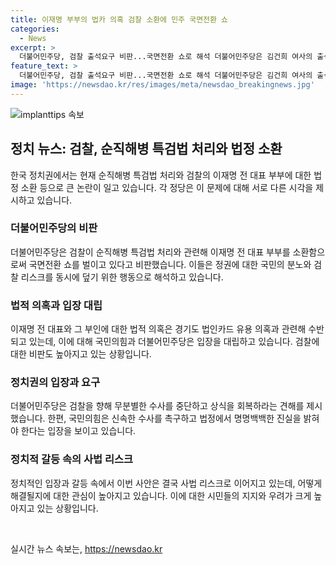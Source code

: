 ```yaml
---
title: 이재명 부부의 법카 의혹 검찰 소환에 민주 국면전환 쇼
categories:
  - News
excerpt: >
  더불어민주당, 검찰 출석요구 비판...국면전환 쇼로 해석 더불어민주당은 김건희 여사의 출석요구에 대한 비판을 펼치며 이를 정권과 검찰의 위기 회피로 해석했다. 수원지검의 출석요구를 통해 경기도 법인카드 유용 의혹이 다시 불거졌고, 국민의힘은 신속한 수사를 촉구하면서 민주당을 비난했다. 이에 대해 더불어민주당은 이 전 대표를 지키기 위한 민주당의 행동으로 비판했다.
feature_text: >
  더불어민주당, 검찰 출석요구 비판...국면전환 쇼로 해석 더불어민주당은 김건희 여사의 출석요구에 대한 비판을 펼치며 이를 정권과 검찰의 위기 회피로 해석했다. 수원지검의 출석요구를 통해 경기도 법인카드 유용 의혹이 다시 불거졌고, 국민의힘은 신속한 수사를 촉구하면서 민주당을 비난했다. 이에 대해 더불어민주당은 이 전 대표를 지키기 위한 민주당의 행동으로 비판했다.
image: 'https://newsdao.kr/res/images/meta/newsdao_breakingnews.jpg'
---
```


<p><img src="https://newsdao.kr/res/images/meta/newsdao_breakingnews.jpg" alt="implanttips 속보" /></p>

<h2 data-ke-size="size26">정치 뉴스: 검찰, 순직해병 특검법 처리와 법정 소환</h2>

<p data-ke-size="size16">한국 정치권에서는 현재 순직해병 특검법 처리와 검찰의 이재명 전 대표 부부에 대한 법정 소환 등으로 큰 논란이 일고 있습니다. 각 정당은 이 문제에 대해 서로 다른 시각을 제시하고 있습니다.</p>

<h3>더불어민주당의 비판</h3>

<p data-ke-size="size16">더불어민주당은 검찰이 순직해병 특검법 처리와 관련해 이재명 전 대표 부부를 소환함으로써 국면전환 쇼를 벌이고 있다고 비판했습니다. 이들은 정권에 대한 국민의 분노와 검찰 리스크를 동시에 덮기 위한 행동으로 해석하고 있습니다.</p>

<h3>법적 의혹과 입장 대립</h3>

<p data-ke-size="size16">이재명 전 대표와 그 부인에 대한 법적 의혹은 경기도 법인카드 유용 의혹과 관련해 수반되고 있는데, 이에 대해 국민의힘과 더불어민주당은 입장을 대립하고 있습니다. 검찰에 대한 비판도 높아지고 있는 상황입니다.</p>

<h3>정치권의 입장과 요구</h3>

<p data-ke-size="size16">더불어민주당은 검찰을 향해 무분별한 수사를 중단하고 상식을 회복하라는 견해를 제시했습니다. 한편, 국민의힘은 신속한 수사를 촉구하고 법정에서 명명백백한 진실을 밝혀야 한다는 입장을 보이고 있습니다.</p>

<h3>정치적 갈등 속의 사법 리스크</h3>

<p data-ke-size="size16">정치적인 입장과 갈등 속에서 이번 사안은 결국 사법 리스크로 이어지고 있는데, 어떻게 해결될지에 대한 관심이 높아지고 있습니다. 이에 대한 시민들의 지지와 우려가 크게 높아지고 있는 상황입니다.</p>

<p data-ke-size="size16">&nbsp;</p>
실시간 뉴스 속보는, <a href="https://newsdao.kr" rel="dofollow">https://newsdao.kr</a>


